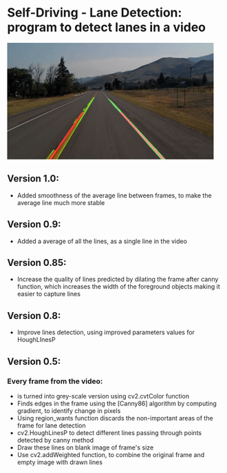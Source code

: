 # Self-Driving - Lane Detection: program to detect lanes in a video 

![afdfsdf](output.gif)

## Version 1.0:
* Added smoothness of the average line between frames, to make the average line much more stable

## Version 0.9:
* Added a average of all the lines, as a single line in the video

## Version 0.85:

* Increase the quality of lines predicted by dilating the frame after canny function, which increases the width of the foreground objects making it easier to capture lines

## Version 0.8:

* Improve lines detection, using improved parameters values for HoughLInesP

## Version 0.5:

### Every frame from the video:
* is turned into grey-scale version using cv2.cvtColor function
* Finds edges in the frame using the [Canny86] algorithm by computing gradient, to identify change in pixels
* Using region_wants function discards the non-important areas of the frame for lane detection
* cv2.HoughLinesP to detect different lines passing through points detected by canny method
* Draw these lines on blank image of frame's size
* Use cv2.addWeighted function, to combine the original frame and empty image with drawn lines
